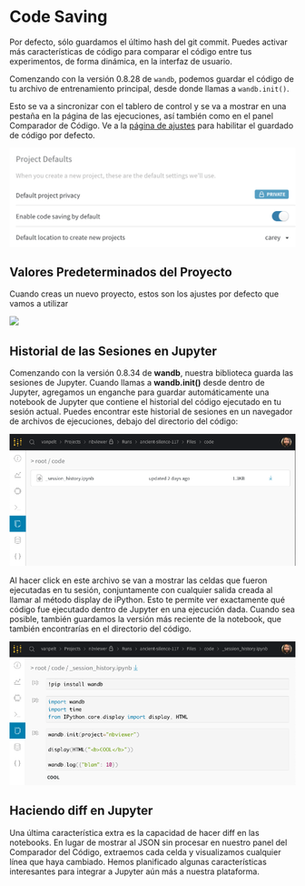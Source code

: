 # Code Saving

Por defecto, sólo guardamos el último hash del git commit. Puedes activar más características de código para comparar el código entre tus experimentos, de forma dinámica, en la interfaz de usuario.

Comenzando con la versión 0.8.28 de `wandb`, podemos guardar el código de tu archivo de entrenamiento principal, desde donde llamas a `wandb.init()`. 

Esto se va a sincronizar con el tablero de control y se va a mostrar en una pestaña en la página de las ejecuciones, así también como en el panel Comparador de Código. Ve a la [página de ajustes](https://app.wandb.ai/settings) para habilitar el guardado de código por defecto.

![Here&apos;s what your account settings look like. You can save code by default.](../../../.gitbook/assets/screen-shot-2020-05-12-at-12.28.40-pm.png)

## Valores Predeterminados del Proyecto

Cuando creas un nuevo proyecto, estos son los ajustes por defecto que vamos a utilizar

![](../../../.gitbook/assets/cc1.png)

##  Historial de las Sesiones en Jupyter

Comenzando con la versión 0.8.34 de **wandb**, nuestra biblioteca guarda las sesiones de Jupyter. Cuando llamas a **wandb.init\(\)** desde dentro de Jupyter, agregamos un enganche para guardar automáticamente una notebook de Jupyter que contiene el historial del código ejecutado en tu sesión actual. Puedes encontrar este historial de sesiones en un navegador de archivos de ejecuciones, debajo del directorio del código:

![](../../../.gitbook/assets/cc2%20%284%29%20%285%29.png)

Al hacer click en este archivo se van a mostrar las celdas que fueron ejecutadas en tu sesión, conjuntamente con cualquier salida creada al llamar al método display de iPython. Esto te permite ver exactamente qué código fue ejecutado dentro de Jupyter en una ejecución dada. Cuando sea posible, también guardamos la versión más reciente de la notebook, que también encontrarías en el directorio del código.

![](../../../.gitbook/assets/cc3%20%283%29%20%283%29%20%281%29.png)

## Haciendo diff en Jupyter

Una última característica extra es la capacidad de hacer diff en las notebooks. En lugar de mostrar al JSON sin procesar en nuestro panel del Comparador del Código, extraemos cada celda y visualizamos cualquier línea que haya cambiado. Hemos planificado algunas características interesantes para integrar a Jupyter aún más a nuestra plataforma.

